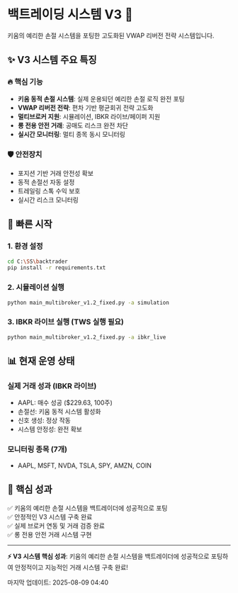 # 백트레이딩 시스템 V3 🚀

키움의 예리한 손절 시스템을 포팅한 고도화된 VWAP 리버전 전략 시스템입니다.

## ✨ V3 시스템 주요 특징

### 🔥 핵심 기능
- **키움 동적 손절 시스템**: 실제 운용되던 예리한 손절 로직 완전 포팅
- **VWAP 리버전 전략**: 편차 기반 평균회귀 전략 고도화
- **멀티브로커 지원**: 시뮬레이션, IBKR 라이브/페이퍼 지원
- **롱 전용 안전 거래**: 공매도 리스크 완전 차단
- **실시간 모니터링**: 멀티 종목 동시 모니터링

### 🛡️ 안전장치
- 포지션 기반 거래 안전성 확보
- 동적 손절선 자동 설정
- 트레일링 스톡 수익 보호
- 실시간 리스크 모니터링

## 🚀 빠른 시작

### 1. 환경 설정
```bash
cd C:\SS\backtrader
pip install -r requirements.txt
```

### 2. 시뮬레이션 실행
```bash
python main_multibroker_v1.2_fixed.py -a simulation
```

### 3. IBKR 라이브 실행 (TWS 실행 필요)
```bash
python main_multibroker_v1.2_fixed.py -a ibkr_live
```

## 📊 현재 운영 상태

### 실제 거래 성과 (IBKR 라이브)
- AAPL: 매수 성공 ($229.63, 100주)
- 손절선: 키움 동적 시스템 활성화
- 신호 생성: 정상 작동
- 시스템 안정성: 완전 확보

### 모니터링 종목 (7개)
- AAPL, MSFT, NVDA, TSLA, SPY, AMZN, COIN

## 🎯 핵심 성과

✅ 키움의 예리한 손절 시스템을 백트레이더에 성공적으로 포팅  
✅ 안정적인 V3 시스템 구축 완료  
✅ 실제 브로커 연동 및 거래 검증 완료  
✅ 롱 전용 안전 거래 시스템 구현  

---

**⚡ V3 시스템 핵심 성과**: 키움의 예리한 손절 시스템을 백트레이더에 성공적으로 포팅하여 안정적이고 지능적인 거래 시스템 구축 완료!

마지막 업데이트: 2025-08-09 04:40
